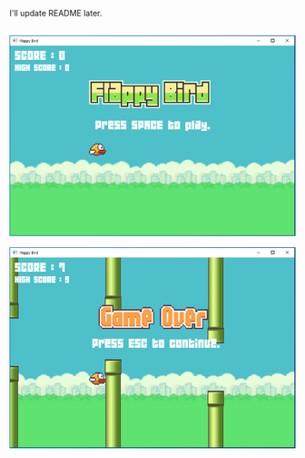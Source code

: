 I'll update README later.
<br><br>

<center>
<img src="./out/out-1.png" width="700px"></img>
</center>
<br>
<center>
<img src="./out/out-2.png" width="700px"></img>
</center>
